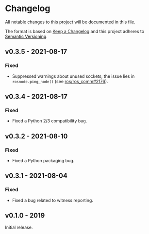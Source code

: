 # Changelog
All notable changes to this project will be documented in this file.

The format is based on [Keep a Changelog](http://keepachangelog.com/en/1.0.0/)
and this project adheres to [Semantic Versioning](http://semver.org/spec/v2.0.0.html).

## v0.3.5 - 2021-08-17
### Fixed
- Suppressed warnings about unused sockets; the issue lies in `rosnode.ping_node()` (see [ros/ros_comm#2176](https://github.com/ros/ros_comm/issues/2176)).

## v0.3.4 - 2021-08-17
### Fixed
- Fixed a Python 2/3 compatibility bug.

## v0.3.2 - 2021-08-10
### Fixed
- Fixed a Python packaging bug.

## v0.3.1 - 2021-08-04
### Fixed
- Fixed a bug related to witness reporting.

## v0.1.0 - 2019
Initial release.
